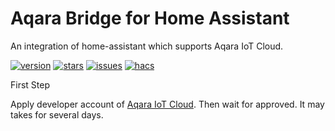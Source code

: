 # Aqara Bridge for Home Assistant

An integration of home-assistant which supports Aqara IoT Cloud.

[![version](https://img.shields.io/github/manifest-json/v/niceboygithub/AqaraBridge?filename=custom_components%2Faqara_bridge%2Fmanifest.json)](https://github.com/niceboygithub/aqara_bridge/releases/latest) [![stars](https://img.shields.io/github/stars/niceboygithub/AqaraBridge)](https://github.com/niceboygithub/aqara_bridge/stargazers) [![issues](https://img.shields.io/github/issues/niceboygithub/AqaraBridge)](https://github.com/niceboygithub/AqaraBridge/issues) [![hacs](https://img.shields.io/badge/HACS-Default-orange.svg)](https://hacs.xyz)


First Step

Apply developer account of [Aqara IoT Cloud](https://developer.aqara.com/register). Then wait for approved. It may takes for several days.